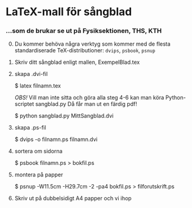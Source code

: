 # LaTeX-mall för sångblad
### ...som de brukar se ut på Fysiksektionen, THS, KTH

0. Du kommer behöva några verktyg som kommer med de flesta standardiserade TeX-distributioner: `dvips`, `psbook`, `psnup`

0. Skriv ditt sångblad enligt mallen, ExempelBlad.tex

0. skapa .dvi-fil

    $ latex filnamn.tex

    *OBS!* Vill man inte sitta och göra alla steg 4-6 kan man köra Python-scriptet sangblad.py Då får man ut en färdig pdf!

    $ python sangblad.py MittSangblad.dvi

0. skapa .ps-fil

    $ dvips -o filnamn.ps filnamn.dvi

0. sortera om sidorna

    $ psbook filnamn.ps > bokfil.ps

0. montera på papper

    $ psnup -W11.5cm -H29.7cm -2 -pa4 bokfil.ps > filforutskrift.ps

0. Skriv ut på dubbelsidigt A4 papper och vi ihop



